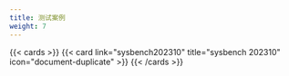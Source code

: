 ```yaml
---
title: 测试案例
weight: 7
---
```


{{< cards >}}
{{< card link="sysbench202310" title="sysbench 202310" icon="document-duplicate" >}}
{{< /cards >}}
